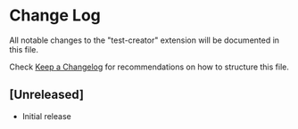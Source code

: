 # Change Log

All notable changes to the "test-creator" extension will be documented in this file.

Check [Keep a Changelog](http://keepachangelog.com/) for recommendations on how to structure this file.

## [Unreleased]

- Initial release